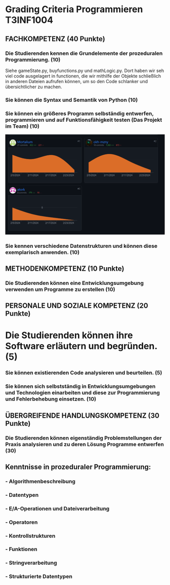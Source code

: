 # Grading Criteria Programmieren T3INF1004

## FACHKOMPETENZ (40 Punkte)

### Die Studierenden kennen die Grundelemente der prozeduralen Programmierung. (10)
Siehe gameState.py, buyfunctions.py und mathLogic.py. Dort haben wir seh viel code ausgelagert in functionen, 
die wir mithilfe der Objekte schließlich in anderen Dateien aufrufen können, um so den Code schlanker und übersichtlicher zu machen.

### Sie können die Syntax und Semantik von Python (10)

### Sie können ein größeres Programm selbständig entwerfen, programmieren und auf Funktionsfähigkeit testen (Das Projekt im Team) (10)
![Figure 1](GradingImag/Commithistory.png)

### Sie kennen verschiedene Datenstrukturen und können diese exemplarisch anwenden. (10)

## METHODENKOMPETENZ (10 Punkte)

### Die Studierenden können eine Entwicklungsumgebung verwenden um Programme zu erstellen (10)

## PERSONALE UND SOZIALE KOMPETENZ (20 Punkte)

# Die Studierenden können ihre Software erläutern und begründen. (5)

### Sie können existierenden Code analysieren und beurteilen. (5)

### Sie können sich selbstständig in Entwicklungsumgebungen und Technologien einarbeiten und diese zur Programmierung und Fehlerbehebung einsetzen. (10)

## ÜBERGREIFENDE HANDLUNGSKOMPETENZ (30 Punkte)

### Die Studierenden können eigenständig Problemstellungen der Praxis analysieren und zu deren Lösung Programme entwerfen (30)

## Kenntnisse in prozeduraler Programmierung:

### - Algorithmenbeschreibung

### - Datentypen

### - E/A-Operationen und Dateiverarbeitung

### - Operatoren

### - Kontrollstrukturen

### - Funktionen

### - Stringverarbeitung

### - Strukturierte Datentypen
